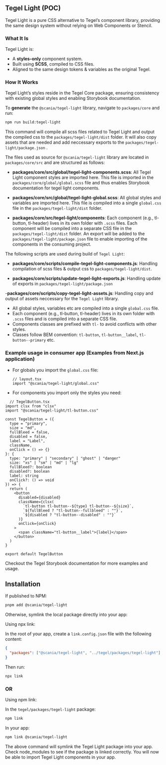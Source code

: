 ## **Tegel Light (POC)**

Tegel Light is a pure CSS alternative to Tegel’s component library, providing the same design system without relying on Web Components or Stencil.

### What It Is

Tegel Light is:

- A **styles-only** component system.
- Built using **SCSS**, compiled to CSS files.
- Aligned to the same design tokens & variables as the original Tegel.

### How It Works

Tegel Light’s styles reside in the Tegel Core package, ensuring consistency with existing global styles and enabling Storybook documentation. 

To **generate** the `@scania/tegel-light` library, navigate to `packages/core` and run: 

```bash
npm run build:tegel-light
```

This command will compile all scss files related to Tegel Light and output the compiled css to the `packages/tegel-light/dist` folder. It will also copy assets that are needed and add neccessary exports to the `packages/tegel-light/package.json` .

The files used as source for `@scania/tegel-light` library are located in `packages/core/src` and are structured as follows:

- **packages/core/src/global/tegel-light-components.scss**: All Tegel Light component styles are imported here. This file is imported in the `packages/core/global/global.scss` file and thus enables Storybook documentation for tegel light components.

- **packages/core/src/global/tegel-light-global.scss**: All global styles and variables are imported here. This file is compiled into a single `global.css` file in the `packages/tegel-light/dist` folder.

- **packages/core/src/tegel-light/components**: Each component (e.g., tl-button, tl-header) lives in its own folder with `.scss` files. Each component will be compiled into a separate CSS file in the `packages/tegel-light/dist` folder. An export will be added to the `packages/tegel-light/package.json` file to enable importing of the components in the consuming project.

The following scripts are used during build of `Tegel Light`:

- **packages/core/scripts/compile-tegel-light-components.js**: Handling compilation of scss files & output css to `packages/tegel-light/dist`.

- **packages/core/scripts/update-tegel-light-exports.js**: Handling update of exports in `packages/tegel-light/package.json`

-**packages/core/scripts/copy-tegel-light-assets.js**: Handling copy and output of assets neccessary for the `Tegel Light` library.

- All global styles, variables etc are compiled into a single `global.css` file.
- Each component (e.g., tl-button, tl-header) lives in its own folder with `.scss` files and is compiled into a separate CSS file.
- Components classes are prefixed with `tl-` to avoid conflicts with other styles.
- Classes follow BEM convention: `tl-button`, `tl-button__label`, `tl-button--primary` etc.


### Example usage in consumer app (Examples from Next.js application)

- For globals you import the `global.css` file:

  ```tsx
  // layout.tsx
  import "@scania/tegel-light/global.css"
  ```

- For components you import only the styles you need:

```tsx
  // TegelButton.tsx
import clsx from "clsx"
import "@scania/tegel-light/tl-button.css"

const TegelButton = ({
  type = "primary",
  size = "md",
  fullBleed = false,
  disabled = false,
  label = "Label",
  className,
  onClick = () => {}
}: {
  type: "primary" | "secondary" | "ghost" | "danger"
  size: "xs" | "sm" | "md" | "lg"
  fullBleed?: boolean
  disabled?: boolean
  label: string
  onClick?: () => void
}) => {
  return (
    <button
      disabled={disabled}
      className={clsx(
        `tl-button tl-button--${type} tl-button--${size}`,
        `${fullBleed ? "tl-button--fullbleed" : ""}`,
        `${disabled ? "tl-button--disabled" : ""}`
      )}
      onClick={onClick}
    >
      <span className="tl-button__label">{label}</span>
    </button>
  )
}

export default TegelButton
```

Checkout the Tegel Storybook documentation for more examples and usage.

## Installation

If published to NPM:

```bash
pnpm add @scania/tegel-light
```

Otherwise, symlink the local package directly into your app:

Using npx link:

In the root of your app, create a `link.config.json` file with the following content:

```json
{
  "packages": ["@scania/tegel-light", "../tegel/packages/tegel-light"] // Make sure to add the correct path to the Tegel Light package on your machine
}
```

Then run:

```bash
npx link
```

### OR

Using npm link:

In the `tegel/packages/tegel-light` package:

```bash
npm link
```

In your app:

```bash
npm link @scania/tegel-light
```

The above command will symlink the Tegel Light package into your app. Check node_modules to see if the package is linked correctly.
You will now be able to import Tegel Light components in your app.

